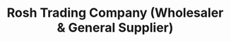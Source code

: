 ---
title: "Rosh Trading Company (Wholesaler & General Supplier)"
url: /karachi/rosh-trading-company-wholesaler-and-general-supplier/
shop: wholesale
---